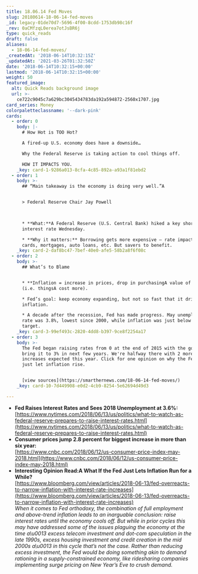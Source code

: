 ```yaml
---
title: 18.06.14 Fed Moves
slug: 20180614-18-06-14-fed-moves
_id: legacy-01de70d7-5696-4f00-8cdd-1753db98c16f
_rev: 0aCMfzqL0erea7otJsBR6j
type: quick_reads
draft: false
aliases:
  - 18-06-14-fed-moves/
_createdAt: '2018-06-14T10:32:15Z'
_updatedAt: '2021-03-26T01:32:50Z'
date: '2018-06-14T10:32:15+00:00'
lastmod: '2018-06-14T10:32:15+00:00'
weight: 50
featured_image:
  alt: Quick Reads background image
  url: >-
    ce722c9045c7a629bc3045434783da192a594872-2560x1707.jpg
card_series: Money
colorpaletteclassname: '--dark-pink'
cards:
  - order: 0
    body: |-
      # How Hot is TOO Hot?

      A fired-up U.S. economy does have a downside…

      Why the Federal Reserve is taking action to cool things off.

      HOW IT IMPACTS YOU.
    _key: card-1-9286a013-8cfa-4c85-892a-a93a1f81ebd2
  - order: 1
    body: >-
      ## “Main takeaway is the economy is doing very well.”A


      > Federal Reserve Chair Jay Powell  
        


      * **What:**A Federal Reserve (U.S. Central Bank) hiked a key short-term
      interest rate Wednesday.

      * **Why it matters:** Borrowing gets more expensive – rate impacts credit
      cards, mortgages, auto loans, etc. But savers to benefit.
    _key: card-2-daf8bc47-7bef-40e0-afe5-58b2a8f6f08c
  - order: 2
    body: >-
      ## What’s to Blame


      * **Inflation = increase in prices, drop in purchasingA value of money**
      (i.e. thingsA cost more).

      * Fed’s goal: keep economy expanding, but not so fast that it drives up
      inflation.

      * A decade after the recession, Fed has made progress. May unemployment
      rate was 3.8%, lowest since 2000, while inflation was just below Fed’s 2%
      target.
    _key: card-3-99ef493c-2820-4dd8-b397-9ce8f2254a17
  - order: 3
    body: >-
      The Fed began raising rates from 0 at the end of 2015 with the goal to
      bring it to 3% in next few years. We're halfway there with 2 more
      increases expected this year. Click for one opinion on why the Fed should
      just let inflation rise.


      [view sources](https://smarthernews.com/18-06-14-fed-moves/)
    _key: card-10-7d449908-e0d2-4cb9-8254-5e62694d49d3

---
```

* **Fed Raises Interest Rates and Sees 2018 Unemployment at 3.6%:**  
[https://www.nytimes.com/2018/06/13/us/politics/what-to-watch-as-federal-reserve-prepares-to-raise-interest-rates.html](https://www.nytimes.com/2018/06/13/us/politics/what-to-watch-as-federal-reserve-prepares-to-raise-interest-rates.html)
* **Consumer prices jump 2.8 percent for biggest increase in more than six year:**  
[https://www.cnbc.com/2018/06/12/us-consumer-price-index-may-2018.html](https://www.cnbc.com/2018/06/12/us-consumer-price-index-may-2018.html)
* **Interesting Opinion Read:A What If the Fed Just Lets Inflation Run for a While?**  
[https://www.bloomberg.com/view/articles/2018-06-13/fed-overreacts-to-narrow-inflation-with-interest-rate-increases](https://www.bloomberg.com/view/articles/2018-06-13/fed-overreacts-to-narrow-inflation-with-interest-rate-increases)  
_When it comes to Fed orthodoxy, the combination of full employment and above-trend inflation leads to an inarguable conclusion: raise interest rates until the economy cools off. But while in prior cycles this may have addressed some of the issues plaguing the economy at the time a\u0013 excess telecom investment and dot-com speculation in the late 1990s, excess housing investment and credit creation in the mid 2000s a\u0013 in this cycle that’s not the case. Rather than reducing excess investment, the Fed would be doing something akin to demand rationing in a supply-constrained economy, like ridesharing companies implementing surge pricing on New Year’s Eve to crush demand._